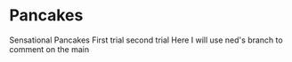 # Pancakes
Sensational Pancakes
First trial
second trial
Here I will use ned's branch to comment on the main

